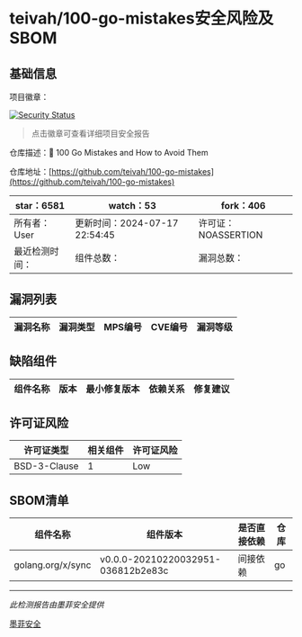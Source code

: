 # teivah/100-go-mistakes安全风险及SBOM

## 基础信息

项目徽章：

[![Security Status](https://www.murphysec.com/platform3/v31/badge/1822700855983632384.svg)](https://www.murphysec.com/console/report/1752760774778241024/1822700855983632384)

> 点击徽章可查看详细项目安全报告

仓库描述：📖 100 Go Mistakes and How to Avoid Them

仓库地址：[https://github.com/teivah/100-go-mistakes](https://github.com/teivah/100-go-mistakes)

| star：6581 | watch：53 | fork：406 |
| ----------- | -------------- | ------------ |
| 所有者：User | 更新时间：2024-07-17 22:54:45 | 许可证：NOASSERTION |
| 最近检测时间： | 组件总数： | 漏洞总数： |




## 漏洞列表

| 漏洞名称 | 漏洞类型 | MPS编号 | CVE编号 | 漏洞等级 |
| ------- | ------ | ------- | ------ | ----- |





## 缺陷组件

| 组件名称 | 版本 | 最小修复版本 | 依赖关系 | 修复建议 |
| -------- | ---- | ------------ | -------- | -------- |





## 许可证风险

| 许可证类型 | 相关组件 | 许可证风险 |
| ---------- | -------- | ---------- |
|BSD-3-Clause|1|Low|




## SBOM清单

| 组件名称 | 组件版本 | 是否直接依赖 | 仓库 |
| -------- | -------- | ------------ | ---- |
|golang.org/x/sync|v0.0.0-20210220032951-036812b2e83c|间接依赖|go|


------

*此检测报告由墨菲安全提供*

[墨菲安全](www.murphysec.com)